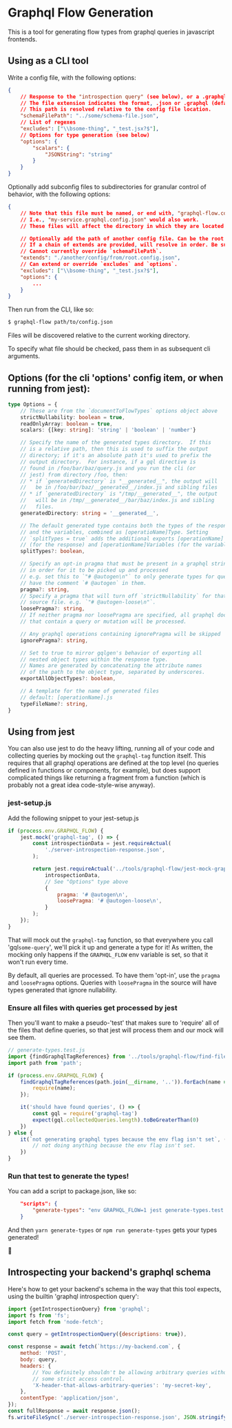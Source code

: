 # Graphql Flow Generation

This is a tool for generating flow types from graphql queries in javascript frontends.

## Using as a CLI tool

Write a config file, with the following options:

```json
{
    // Response to the "introspection query" (see below), or a .graphql schema file.
    // The file extension indicates the format, .json or .graphql (default .json).
    // This path is resolved relative to the config file location.
    "schemaFilePath": "../some/schema-file.json",
    // List of regexes
    "excludes": ["\\bsome-thing", "_test.jsx?$"],
    // Options for type generation (see below)
    "options": {
        "scalars": {
            "JSONString": "string"
        }
    }
}
```

Optionally add subconfig files to subdirectories for granular control of behavior, with the following options:

```json
{
    // Note that this file must be named, or end with, "graphql-flow.config.json"
    // I.e., "my-service.graphql.config.json" would also work.
    // These files will affect the directory in which they are located and all subdirectories, unless overridden by a deeper subconfig.

    // Optionally add the path of another config file. Can be the root config (provided when running the script) or any other subconfig to merge options.
    // If a chain of extends are provided, will resolve in order. Be sure not to extend in a circle-- currently, this will just cause a stack overflow error. 
    // Cannot currently override `schemaFilePath`.
    "extends": "./another/config/from/root.config.json",
    // Can extend or override `excludes` and `options`.
    "excludes": ["\\bsome-thing", "_test.jsx?$"],
    "options": {
        ...
    }
}
```

Then run from the CLI, like so:

```bash
$ graphql-flow path/to/config.json
```

Files will be discovered relative to the current working directory.

To specify what file should be checked, pass them in as subsequent cli arguments.

## Options (for the cli 'options' config item, or when running from jest):

```ts
type Options = {
    // These are from the `documentToFlowTypes` options object above
    strictNullability: boolean = true,
    readOnlyArray: boolean = true,
    scalars: {[key: string]: 'string' | 'boolean' | 'number'}

    // Specify the name of the generated types directory.  If this
    // is a relative path, then this is used to suffix the output
    // directory; if it's an absolute path it's used to prefix the
    // output directory.  For instance, if a gql directive is
    // found in /foo/bar/baz/query.js and you run the cli (or
    // jest) from directory /foo, then:
    // * if `generatedDirectory` is "__generated__", the output will
    //   be in /foo/bar/baz/__generated__/index.js and sibling files
    // * if `generatedDirectory` is "/tmp/__generated__", the output
    //   will be in /tmp/__generated__/bar/baz/index.js and sibling
    //   files.
    generatedDirectory: string = '__generated__',

    // The default generated type contains both the types of the response
    // and the variables, combined as [operatioName]Type. Setting
    // `splitTypes = true` adds the additional exports [operationName]
    // (for the response) and [operationName]Variables (for the variables).
    splitTypes?: boolean,

    // Specify an opt-in pragma that must be present in a graphql string source
    // in order for it to be picked up and processed
    // e.g. set this to `"# @autogen\n"` to only generate types for queries that
    // have the comment `# @autogen` in them.
    pragma?: string,
    // Specify a pragma that will turn off `strictNullability` for that
    // source file. e.g. `"# @autogen-loose\n"`.
    loosePragma?: string,
    // If neither pragma nor loosePragma are specified, all graphql documents
    // that contain a query or mutation will be processed.

    // Any graphql operations containing ignorePragma will be skipped
    ignorePragma?: string,

    // Set to true to mirror gqlgen's behavior of exporting all
    // nested object types within the response type.
    // Names are generated by concatenating the attribute names
    // of the path to the object type, separated by underscores.
    exportAllObjectTypes?: boolean,

    // A template for the name of generated files
    // default: [operationName].js
    typeFileName?: string,
}
```

## Using from jest

You can also use jest to do the heavy lifting, running all of your code and collecting queries
by mocking out the `graphql-tag` function itself. This requires that all graphql operations are
defined at the top level (no queries defined in functions or components, for example), but does
support complicated things like returning a fragment from a function (which is probably
not a great idea code-style-wise anyway).

### jest-setup.js

Add the following snippet to your jest-setup.js

```js
if (process.env.GRAPHQL_FLOW) {
    jest.mock('graphql-tag', () => {
        const introspectionData = jest.requireActual(
            './server-introspection-response.json',
        );

        return jest.requireActual('../tools/graphql-flow/jest-mock-graphql-tag.js')(
            introspectionData,
            // See "Options" type above
            {
                pragma: '# @autogen\n',
                loosePragma: '# @autogen-loose\n',
            }
        );
    });
}
```

That will mock out the `graphql-tag` function, so that everywhere you call 'gql`some-query`', we'll pick it up and
generate a type for it! As written, the mocking only happens if the `GRAPHQL_FLOW` env variable is set, so that it won't run every time.

By default, all queries are processed. To have them 'opt-in', use the `pragma` and `loosePragma` options. Queries with `loosePragma` in the source will have types generated that ignore nullability.

### Ensure all files with queries get processed by jest

Then you'll want to make a pseudo-'test' that makes sure to 'require' all of the files that define queries, so that
jest will process them and our mock will see them. 
```js
// generate-types.test.js
import {findGraphqlTagReferences} from '../tools/graphql-flow/find-files-with-gql';
import path from 'path';

if (process.env.GRAPHQL_FLOW) {
    findGraphqlTagReferences(path.join(__dirname, '..')).forEach(name => {
        require(name);
    });

    it('should have found queries', () => {
        const gql = require('graphql-tag')
        expect(gql.collectedQueries.length).toBeGreaterThan(0)
    })
} else {
    it(`not generating graphql types because the env flag isn't set`, () => {
        // not doing anything because the env flag isn't set.
    })
}
```

### Run that test to generate the types!

You can add a script to package.json, like so:
```json
    "scripts": {
        "generate-types": "env GRAPHQL_FLOW=1 jest generate-types.test.js"
    }
```

And then `yarn generate-types` or `npm run generate-types` gets your types generated!

🚀

## Introspecting your backend's graphql schema
Here's how to get your backend's schema in the way that this tool expects, using the builtin 'graphql introspection query':

```js
import {getIntrospectionQuery} from 'graphql';
import fs from 'fs';
import fetch from 'node-fetch';

const query = getIntrospectionQuery({descriptions: true}),

const response = await fetch(`https://my-backend.com`, {
    method: 'POST',
    body: query,
    headers: {
        // You definitely shouldn't be allowing arbitrary queries without
        // some strict access control.
        'X-header-that-allows-arbitrary-queries': 'my-secret-key',
    },
    contentType: 'application/json',
});
const fullResponse = await response.json();
fs.writeFileSync('./server-introspection-response.json', JSON.stringify(fullResponse.data, null, 2));
```
